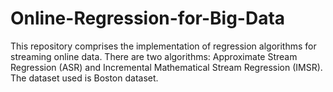 # Online-Regression-for-Big-Data
This repository comprises the implementation of regression algorithms for streaming online data. There are two algorithms: Approximate Stream Regression (ASR) and Incremental Mathematical Stream Regression (IMSR). The dataset used is Boston dataset.
